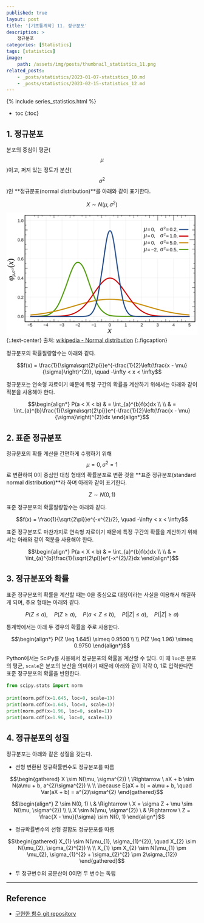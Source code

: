 ```yaml
---
published: true
layout: post
title: '[기초통계학] 11. 정규분포'
description: >
    정규분포
categories: [Statistics]
tags: [statistics]
image:
    path: /assets/img/posts/thumbnail_statistics_11.png
related_posts:
    - _posts/statistics/2023-01-07-statistics_10.md
    - _posts/statistics/2023-02-15-statistics_12.md
---
```

{% include series_statistics.html %}
* toc
{:toc}

## 1. 정규분포

분포의 중심이 평균($$\mu$$)이고, 퍼져 있는 정도가 분산($$\sigma^{2}$$)인 **정규분포(normal distribution)**를 아래와 같이 표기한다.  

$$X \sim N(\mu, \sigma^{2})$$

![Normal_Distribution_PDF](/assets/img/posts/Normal_Distribution_PDF.svg)
{:.text-center}
출처: [wikipedia - Normal distribution](https://en.wikipedia.org/wiki/Normal_distribution)
{:.figcaption}

정규분포의 확률질량함수는 아래와 같다.  

$$f(x) = \frac{1}{\sigma\sqrt{2\pi}}e^{-\frac{1}{2}\left(\frac{x - \mu}{\sigma}\right)^{2}}, \quad -\infty < x < \infty$$

정규분포는 연속형 자료이기 때문에 특정 구간의 확률을 계산하기 위해서는 아래와 같이 적분을 사용해야 한다.  

$$\begin{align*}
P(a < X < b) & = \int_{a}^{b}f(x)dx \\
\\
& = \int_{a}^{b}\frac{1}{\sigma\sqrt{2\pi}}e^{-\frac{1}{2}\left(\frac{x - \mu}{\sigma}\right)^{2}}dx
\end{align*}$$

## 2. 표준 정규분포

정규분포의 확률 계산을 간편하게 수행하기 위해 $$\mu = 0, \sigma^{2} = 1$$로 변환하여 0이 중심인 대칭 형태의 확률분포로 변환 것을 **표준 정규분포(standard normal distribution)**라 하며 아래와 같이 표기한다.  

$$Z \sim N(0, 1)$$

표준 정규분포의 확률질량함수는 아래와 같다.  

$$f(x) = \frac{1}{\sqrt{2\pi}}e^{-x^{2}/2}, \quad -\infty < x < \infty$$

표준 정규분포도 마찬가지로 연속형 자료이기 때문에 특정 구간의 확률을 계산하기 위해서는 아래와 같이 적분을 사용해야 한다.  

$$\begin{align*}
P(a < X < b) & = \int_{a}^{b}f(x)dx \\
\\
& = \int_{a}^{b}\frac{1}{\sqrt{2\pi}}e^{-x^{2}/2}dx
\end{align*}$$

## 3. 정규분포와 확률

표준 정규분포의 확률을 계산할 때는 0을 중심으로 대칭이라는 사실을 이용해서 해결하게 되며, 주요 형태는 아래와 같다.  

$$P(Z \leq a), \quad P(Z \geq a), \quad P(a < Z \leq b), \quad P(\vert Z \vert \leq a), \quad P(\vert Z \vert \geq a)$$

통계학에서는 아래 두 경우의 확률을 주로 사용한다.  

$$\begin{align*}
P(Z \leq 1.645) \simeq 0.9500 \\
\\
P(Z \leq 1.96) \simeq 0.9750
\end{align*}$$

Python에서는 SciPy를 사용해서 정규분포의 확률을 계산할 수 있다. 이 때 `loc`은 분포의 평균, `scale`은 분포의 분산을 의미하기 때문에 아래와 같이 각각 0, 1로 입력한다면 표준 정규분포의 확률을 반환한다.  

```python
from scipy.stats import norm

print(norm.pdf(x=1.645, loc=0, scale=1))
print(norm.cdf(x=1.645, loc=0, scale=1))
print(norm.pdf(x=1.96, loc=0, scale=1))
print(norm.cdf(x=1.96, loc=0, scale=1))
```

## 4. 정규분포의 성질

정규분포는 아래와 같은 성질을 갖는다.  

- 선형 변환된 정규확률변수도 정규분포를 따름

$$\begin{gathered}
X \sim N(\mu, \sigma^{2}) \ \Rightarrow \ aX + b \sim N(a\mu + b, a^{2}\sigma^{2}) \\
\\
\because E(aX + b) = a\mu + b, \quad Var(aX + b) = a^{2}\sigma^{2}
\end{gathered}$$

$$\begin{align*}
Z \sim N(0, 1) \ & \Rightarrow \ X = \sigma Z + \mu \sim N(\mu, \sigma^{2}) \\
\\
X \sim N(\mu, \sigma^{2}) \ & \Rightarrow \ Z = \frac{X - \mu}{\sigma} \sim N(0, 1)
\end{align*}$$

- 정규확률변수의 선형 결합도 정규분포를 따름

$$\begin{gathered}
X_{1} \sim N(\mu_{1}, \sigma_{1}^{2}), \quad X_{2} \sim N(\mu_{2}, \sigma_{2}^{2}) \\
\\
X_{1} \pm X_{2} \sim N(\mu_{1} \pm \mu_{2}, \sigma_{1}^{2} + \sigma_{2}^{2} \pm 2\sigma_{12})
\end{gathered}$$

- 두 정규변수의 공분산이 0이면 두 변수는 독립

---
## Reference
- [구현한 함수 git repository](https://github.com/djccnt15/mathematics)